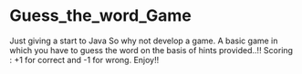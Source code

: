 # Guess_the_word_Game
Just giving a start to Java So why not develop a game.
A basic game in which you have to guess the word on the basis of hints provided..!!
Scoring : +1 for correct and -1 for wrong.
Enjoy!!
